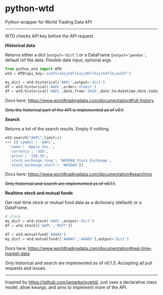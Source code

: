 # python-wtd
Python wrapper for World Trading Data API

---

WTD checks API key before the API request.

**Historical data**

Returns either a dict (`output='dict'`) or a DataFrame (`output='pandas'`, default )of the data. Flexible date input, optional args.

```python
from python_wtd import WTD
wtd = WTD(api_key='asdfhlaksjhdflkajsdhflkajshdflkjashdf')

my_dict = wtd.historical('AAPL',output='dict')
df = wtd.historical('AAPL',order='oldest')
df = wtd.historical('AAPL',date_from='2018',date_to=datetime.date.today())
```
Docs here: https://www.worldtradingdata.com/documentation#full-history

~~Only the historical part of the API is implemented as of v0.1.~~

**Search**

Returns a list of the search results. Empty if nothing.

```python
wtd.search("AAPL",limit=1)
>>> [{'symbol': 'AAPL',
  'name': 'Apple Inc.',
  'currency': 'USD',
  'price': '210.36',
  'stock_exchange_long': 'NASDAQ Stock Exchange',
  'stock_exchange_short': 'NASDAQ'}]
```

Docs here: https://www.worldtradingdata.com/documentation#searching

~~Only historical and search are implemented as of v0.1.1.~~

**Realtime stock and mutual funds**

Get real-time stock or mutual fund data as a dictionary (default) or a DataFrame.

```python
# stock
my_dict = wtd.stock('AAPL',output='dict')
df = wtd.stock(['AAPL','MSFT'])

df = wtd.mutualfund('AAAAX')
my_dict = wtd.mutualfund(['AAAAX','AAADX'],output='dict')
```

Docs here: https://www.worldtradingdata.com/documentation#real-time-market-data

 Only historical and search are implemented as of v0.1.3. Accepting all pull requests and issues.

---

Inspired by https://github.com/jamarke/pywtd/, just uses a declarative class model, allow kwargs, and aims to implement more of the API.
